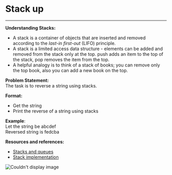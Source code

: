 # **Stack up**


---

**Understanding Stacks:**
<br>
* A stack is a container of objects that are inserted and removed according to the *last-in first-out* (LIFO) principle. 
* A stack is a limited access data structure - elements can be added and removed from the stack only at the top. push adds an item to the top of the stack, pop removes the item from the top. 
* A helpful analogy is to think of a stack of books; you can remove only the top book, also you can add a new book on the top.
 
**Problem Statement:**<br>
  The task is to reverse a string using stacks.

**Format:**<br>
* Get the string
* Print the reverse of a string using stacks

**Example**:
<br>
Let the string be abcdef
<br>
Reversed string is fedcba

**Resources and references:**<br>
* [Stacks and queues](https://www.cs.cmu.edu/~adamchik/15-121/lectures/Stacks%20and%20Queues/Stacks%20and%20Queues.html)
* [Stack implementation](https://www.geeksforgeeks.org/stack-data-structure/)

![Couldn't display image](https://media.giphy.com/media/WtCHRSPCuqS8E/giphy.gif)
